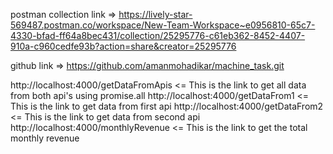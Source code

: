 postman collection link => 
https://lively-star-569487.postman.co/workspace/New-Team-Workspace~e0956810-65c7-4330-bfad-ff64a8bec431/collection/25295776-c61eb362-8452-4407-910a-c960cedfe93b?action=share&creator=25295776 

github link => https://github.com/amanmohadikar/machine_task.git

http://localhost:4000/getDataFromApis <= This is the link to get all data from both api's using promise.all
http://localhost:4000/getDataFrom1 <= This is the link to get data from first api
http://localhost:4000/getDataFrom2 <= This is the link to get data from second api
http://localhost:4000/monthlyRevenue <= This is the link to get the total monthly revenue
